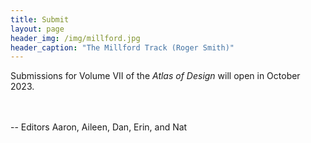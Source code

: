 ```yaml
---
title: Submit
layout: page
header_img: /img/millford.jpg
header_caption: "The Millford Track (Roger Smith)"
---
```


Submissions for Volume VII of the _Atlas of Design_ will open in October 2023.


<br><br>-- Editors Aaron, Aileen, Dan, Erin, and Nat
